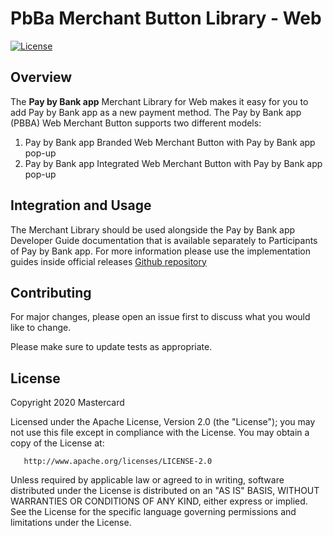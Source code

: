 # PbBa Merchant Button Library - Web

[![License](https://img.shields.io/badge/License-Apache%202.0-blue.svg)](https://opensource.org/licenses/Apache-2.0)

## Overview <a name="overview"></a>
The **Pay by Bank app** Merchant Library for Web makes it easy for you to add Pay by Bank app as a new payment method.
The Pay by Bank app (PBBA) Web Merchant Button supports two different models:
 1. Pay by Bank app Branded Web Merchant Button with Pay by Bank app pop-up
 2. Pay by Bank app Integrated Web Merchant Button with Pay by Bank app pop-up

## Integration and Usage <a name="usage"></a>
The Merchant Library should be used alongside the Pay by Bank app Developer Guide documentation that is available separately to Participants of Pay by Bank app.
For more information please use the implementation guides inside official releases
[Github repository](https://github.com/Mastercard/pbba-merchant-button-library-web-R4/releases)

## Contributing
For major changes, please open an issue first to discuss what you would like to change.

Please make sure to update tests as appropriate.

## License <a name="license"></a>
Copyright 2020 Mastercard

Licensed under the Apache License, Version 2.0 (the "License"); you may not use this file except in compliance with
the License. You may obtain a copy of the License at:

       http://www.apache.org/licenses/LICENSE-2.0

Unless required by applicable law or agreed to in writing, software distributed under the License is distributed on
an "AS IS" BASIS, WITHOUT WARRANTIES OR CONDITIONS OF ANY KIND, either express or implied. See the License for the
specific language governing permissions and limitations under the License.
